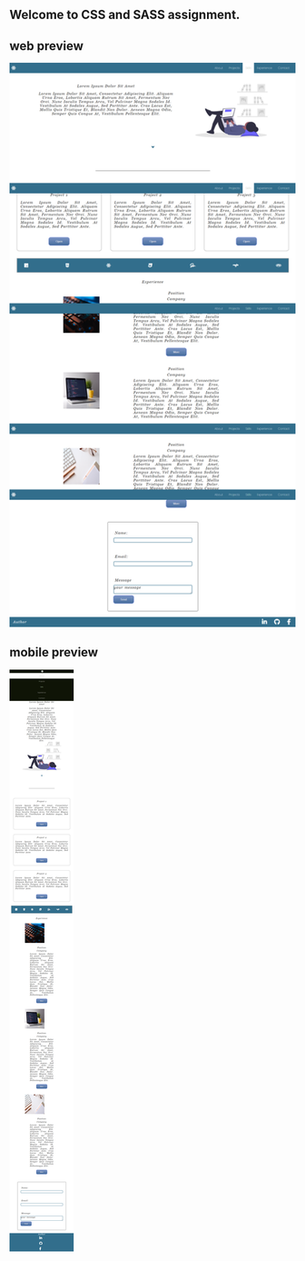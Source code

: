 ## Welcome to CSS and SASS assignment.

## web preview

![app pciture](./assets/images/sass.png)

## mobile preview

![mobile view](./assets/images/responsive.png)
